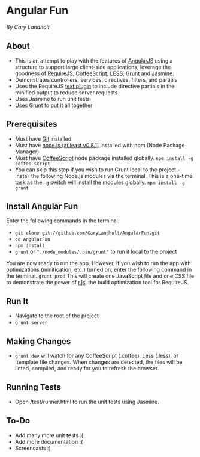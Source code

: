 # Angular Fun
*By Cary Landholt*

## About
* This is an attempt to play with the features of [AngularJS](http://angularjs.org/) using a structure to support large client-side applications, leverage the goodness of [RequireJS](http://requirejs.org/), [CoffeeScript](http://coffeescript.org/), [LESS](http://lesscss.org/), [Grunt](https://github.com/cowboy/grunt) and [Jasmine](http://pivotal.github.com/jasmine/).
* Demonstrates controllers, services, directives, filters, and partials
* Uses the RequireJS [text plugin](http://requirejs.org/docs/api.html#text) to include directive partials in the minified output to reduce server requests
* Uses Jasmine to run unit tests
* Uses Grunt to put it all together

## Prerequisites
* Must have [Git](http://git-scm.com/) installed
* Must have [node.js (at least v0.8.1)](http://nodejs.org/) installed with npm (Node Package Manager)
* Must have [CoffeeScript](https://npmjs.org/package/coffee-script) node package installed globally.  `npm install -g coffee-script`
* You can skip this step if you wish to run Grunt local to the project - Install the following Node.js modules via the terminal.  This is a one-time task as the `-g` switch will install the modules globally.  `npm install -g grunt`

## Install Angular Fun
Enter the following commands in the terminal.
* `git clone git://github.com/CaryLandholt/AngularFun.git`
* `cd AngularFun`
* `npm install`
* `grunt` or `"./node_modules/.bin/grunt"` to run it local to the project

You are now ready to run the app.
However, if you wish to run the app with optimizations (minification, etc.) turned on, enter the following command in the terminal.
`grunt prod`
This will create one JavaScript file and one CSS file to demonstrate the power of [r.js](http://requirejs.org/docs/optimization.html), the build optimization tool for RequireJS.

## Run It
* Navigate to the root of the project
* `grunt server`

## Making Changes
* `grunt dev` will watch for any CoffeeScript (.coffee), Less (.less), or .template file changes.  When changes are detected, the files will be linted, compiled, and ready for you to refresh the browser.

## Running Tests
* Open /test/runner.html to run the unit tests using Jasmine.

## To-Do
* Add many more unit tests :(
* Add more documentation :(
* Screencasts :)